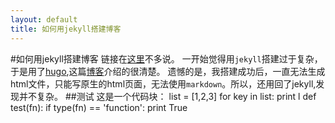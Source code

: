 ```yaml
---
layout: default
title: 如何用jekyll搭建博客
---
```

#如何用jekyll搭建博客
链接在[这里](http://www.ruanyifeng.com/blog/2012/08/blogging_with_jekyll.html?bsh_bid=488535335)不多说。
一开始觉得用`jekyll`搭建过于复杂，于是用了[hugo](https://gohugo.io/),这篇[博客](http://blog.coderzh.com)介绍的很清楚。
遗憾的是，我搭建成功后，一直无法生成html文件，只能写原生的html页面，无法使用`markdown`。所以，还用回了jekyll,发现并不复杂。
##测试
这是一个代码块：
    list = [1,2,3]
    for key in list:
        print l
    def test(fn):
        if type(fn) == 'function':
            print True


